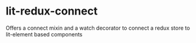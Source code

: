 # lit-redux-connect
Offers a connect mixin and a watch decorator to connect a redux store to lit-element based components
